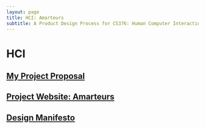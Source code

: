 ```yaml
---
layout: page
title: HCI: Amarteurs
subtitle: A Product Design Process for CS376: Human Computer Interaction
---
```


# HCI 

## [My Project Proposal](project_proposal.md)

## [Project Website: Amarteurs](https://www.nsang0u.github.io/amarteurs)

## [Design Manifesto](design_manifesto.md)
